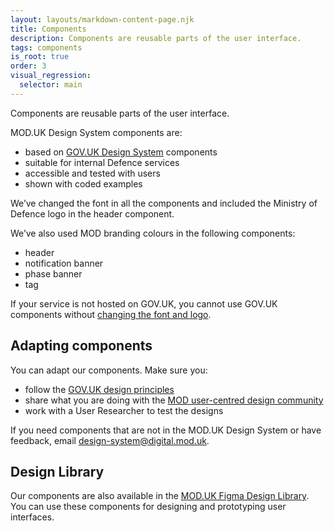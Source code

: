 ```yaml
---
layout: layouts/markdown-content-page.njk
title: Components
description: Components are reusable parts of the user interface.
tags: components
is_root: true
order: 3
visual_regression:
  selector: main
---
```


Components are reusable parts of the user interface.

MOD.UK Design System components are:

- based on [GOV.UK Design System](https://design-system.service.gov.uk/)
  components
- suitable for internal Defence services
- accessible and tested with users
- shown with coded examples

We’ve changed the font in all the components and included the Ministry of
Defence logo in the header component.

We’ve also used MOD branding colours in the following components:

- header
- notification banner
- phase banner
- tag

If your service is not hosted on GOV.UK, you cannot use GOV.UK components
without
[changing the font and logo](https://www.gov.uk/service-manual/design/making-your-service-look-like-govuk#if-your-service-isnt-on-govuk).

## Adapting components

You can adapt our components. Make sure you:

- follow the
  [GOV.UK design principles](https://www.gov.uk/guidance/government-design-principles/)
- share what you are doing with the
  [MOD user-centred design community](https://servicemanual.digital.mod.uk/your-community/user-centred-design/)
- work with a User Researcher to test the designs

If you need components that are not in the MOD.UK Design System or have
feedback, email
[design-system@digital.mod.uk](mailto:design-system@digital.mod.uk).

## Design Library

Our components are also available in the
[MOD.UK Figma Design Library](/get-started/design-library/). You can use these
components for designing and prototyping user interfaces.
